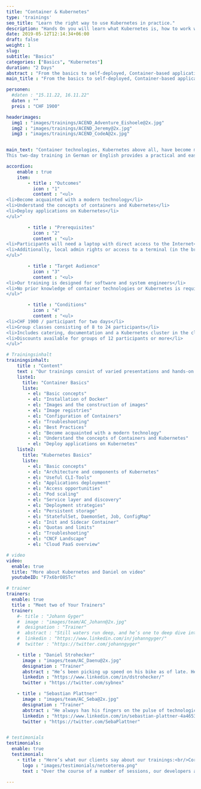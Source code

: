 ```yaml
---
title: "Container & Kubernetes"
type: 'trainings'
seo_title: "Learn the right way to use Kubernetes in practice."
description: "Hands On you will learn what Kubernetes is, how to work with it and how using it can make everyday life in your company easier and more efficient."
date: 2019-05-12T12:14:34+06:00
draft: false
weight: 1
slug:
subtitle: "Basics"
categories: ["Basics", "Kubernetes"]
duration: "2 Days"
abstract : "From the basics to self-deployed, Container-based applications on Kubernetes in two days."
main_title : "From the basics to self-deployed, Container-based applications on Kubernetes in two days."

personen:
  #daten : "15.11.22, 16.11.22"
  daten : ""
  preis : "CHF 1900"

headerimages:
  img1 : "images/trainings/ACEND_Adventure_Eishoele@2x.jpg"
  img2 : "images/trainings/ACEND_Jeremy@2x.jpg"
  img3 : "images/trainings/ACEND_CodeA@2x.jpg"


main_text: "Container technologies, Kubernetes above all, have become more important in recent years and now are a significant driver of digitalization.\n\n
This two-day training in German or English provides a practical and easy-to-understand introduction to these open source technologies. Our trainers draw on considerable practical experience and are certified Kubernetes administrators."

accordion:
    enable : true
    item:
        - title : "Outcomes"
          icon : "1"
          content : "<ul>
<li>Become acquainted with a modern technology</li>
<li>Understand the concepts of containers and Kubernetes</li>
<li>Deploy applications on Kubernetes</li>
</ul>"

        - title : "Prerequisites"
          icon : "2"
          content : "<ul>
<li>Participants will need a laptop with direct access to the Internet</li>
<li>Additionally, local admin rights or access to a terminal (in the browser) are required</li>
</ul>"

        - title : "Target Audience"
          icon : "3"
          content : "<ul>
<li>Our training is designed for software and system engineers</li>
<li>No prior knowledge of container technologies or Kubernetes is required</li>
</ul>"

        - title : "Conditions"
          icon : "4"
          content : "<ul>
<li>CHF 1900 / participant for two days</li>
<li>Group classes consisting of 8 to 24 participants</li>
<li>Includes catering, documentation and a Kubernetes cluster in the cloud</li>
<li>Discounts available for groups of 12 participants or more</li>
</ul>"

# Trainingsinhalt
trainingsinhalt:
    title : "Content"
    text : "Our trainings consist of varied presentations and hands-on labs in order to teach content in an appealing fashion. We are happy to discuss the possibility of tailoring the content to your infrastructure. Should you require additional contents, we can adapt the program to your needs."
    liste1:
      title: "Container Basics"
      liste:
        - el: "Basic concepts"
        - el: "Installation of Docker"
        - el: "Images and the construction of images"
        - el: "Image registries"
        - el: "Configuration of Containers"
        - el: "Troubleshooting"
        - el: "Best Practices"
        - el: "Become acquainted with a modern technology"
        - el: "Understand the concepts of Containers and Kubernetes"
        - el: "Deploy applications on Kubernetes"
    liste2:
      title: "Kubernetes Basics"
      liste:
        - el: "Basic concepts"
        - el: "Architecture and components of Kubernetes"
        - el: "Useful CLI-Tools"
        - el: "Applications deployment"
        - el: "Access opportunities"
        - el: "Pod scaling"
        - el: "Service layer and discovery"
        - el: "Deployment strategies"
        - el: "Persistent storage"
        - el: "StatefulSet, DaemonSet, Job, ConfigMap"
        - el: "Init and Sidecar Container"
        - el: "Quotas and limits"
        - el: "Troubleshooting"
        - el: "CNCF Landscape"
        - el: "Cloud PaaS overview"

# video
video:
  enable: true
  title: "More about Kubernetes and Daniel on video"
  youtubeID: "F7x6brO8STc"

# trainer
trainers:
  enable: true
  title : "Meet two of Your Trainers"
  trainer:
    #- title : "Johann Gyger"
    #  image : "images/team/AC_Johann@2x.jpg"
    #  designation : "Trainer"
    #  abstract : "Still waters run deep, and he’s one to deep dive into Cloud Native technologies. As a supporter of sustainability and a climate-friendly world, he prefers Lake Thun to the ocean."
    #  linkedin : "https://www.linkedin.com/in/johanngyger/"
    #  twitter : "https://twitter.com/johanngyger"

    - title : "Daniel Strohecker"
      image : "images/team/AC_Daenu@2x.jpg"
      designation : "Trainer"
      abstract : "He’s been picking up speed on his bike as of late. He can slow down, though, and make sure our clients proceed through our trainings on sure feet."
      linkedin : "https://www.linkedin.com/in/dstrohecker/"
      twitter : "https://twitter.com/sybnex"

    - title : "Sebastian Plattner"
      image : "images/team/AC_Seba@2x.jpg"
      designation : "Trainer"
      abstract : "He always has his fingers on the pulse of technological developments and stays one step ahead – the more complex the problem, the bigger his motivation. And because nothing explains itself, he’ll also take care of that."
      linkedin : "https://www.linkedin.com/in/sebastian-plattner-4a4653bb/"
      twitter : "https://twitter.com/SebaPlattner"


# testimonials
testimonials:
  enable: true
  testimonial:
    - title : "Here’s what our clients say about our trainings:<br/>Corsin Decurtins, Zurich"
      logo : "images/testimonials/netceterea.png"
      text : "Over the course of a number of sessions, our developers all over Europe were able to build up their know-how in Kubernetes. This also helps us to deliver innovative software solutions to our clients in the future. Simply great trainings and fantastic trainers."

---
```

